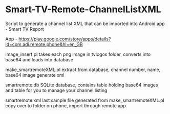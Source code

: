 # Smart-TV-Remote-ChannelListXML
Script to generate a channel list XML that can be imported into Android app - Smart TV Report

App - https://play.google.com/store/apps/details?id=com.adi.remote.phone&hl=en_GB


image_insert.pl
  takes each png image in tvlogos folder, converts into base64 and loads into database

make_smartremoteXML.pl
  extract from database, channel number, name, base64 image
  generate xml

smartremote.db
SQLite database, contains table holding base64 images and table for you to manage your channel listing 

smartremote.xml
  last sample file generated from make_smartremoteXML.pl
  copy over to folder on phone, import through remote app
